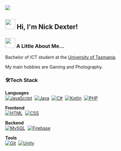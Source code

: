 <img src="https://i.pinimg.com/736x/eb/51/7b/eb517bab653dffea6ad565e2f2d811a6.jpg">

## <img height="32px" src="https://media.tenor.com/U9r4VK8_gOkAAAAj/sunflower-pvz.gif"> Hi, I'm Nick Dexter! 

### <img height="32px" src="https://media.tenor.com/MeOS2A4bMKcAAAAj/peashooter.gif"> A Little About Me...

Bachelor of ICT student at the [University of Tasmania](https://www.utas.edu.au/).

My main hobbies are Gaming and Photography.

### 🛠️Tech Stack
**Languages** <br>
[![JavaScript](https://img.shields.io/badge/JavaScript-F7DF1E?logo=javascript&logoColor=000)](#)&nbsp;
[![Java](https://img.shields.io/badge/Java-%23ED8B00.svg?logo=openjdk&logoColor=white)](#)&nbsp;
[![C#](https://custom-icon-badges.demolab.com/badge/C%23-%23239120.svg?logo=cshrp&logoColor=white)](#)&nbsp;
[![Kotlin](https://img.shields.io/badge/Kotlin-%237F52FF.svg?logo=kotlin&logoColor=white)](#)&nbsp;
[![PHP](https://img.shields.io/badge/php-%23777BB4.svg?&logo=php&logoColor=white)](#)&nbsp;

**Frontend**<br>
[![HTML](https://img.shields.io/badge/HTML-%23E34F26.svg?logo=html5&logoColor=white)](#)&nbsp;
[![CSS](https://img.shields.io/badge/CSS-1572B6?logo=css3&logoColor=fff)](#)&nbsp;

**Backend**<br>
[![MySQL](https://img.shields.io/badge/MySQL-4479A1?logo=mysql&logoColor=fff)](#)&nbsp;
[![Firebase](https://img.shields.io/badge/Firebase-039BE5?logo=Firebase&logoColor=white)](#)&nbsp;

**Tools**<br>[![Git](https://img.shields.io/badge/Git-F05032?logo=git&logoColor=fff)](#)&nbsp;
[![Unity](https://img.shields.io/badge/Unity-%23000000.svg?logo=unity&logoColor=white)](#)&nbsp;
